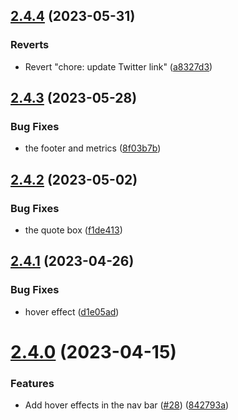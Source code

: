 ## [2.4.4](https://github.com/Pradumnasaraf/Pradumnasaraf.github.io/compare/v2.4.3...v2.4.4) (2023-05-31)


### Reverts

* Revert "chore: update Twitter link" ([a8327d3](https://github.com/Pradumnasaraf/Pradumnasaraf.github.io/commit/a8327d3a39a4cba2cff0ff17ded3246fa7b54828))



## [2.4.3](https://github.com/Pradumnasaraf/Pradumnasaraf.github.io/compare/v2.4.2...v2.4.3) (2023-05-28)


### Bug Fixes

* the footer and metrics ([8f03b7b](https://github.com/Pradumnasaraf/Pradumnasaraf.github.io/commit/8f03b7bf540537a2e68bfedc206892e3202d3096))



## [2.4.2](https://github.com/Pradumnasaraf/Pradumnasaraf.github.io/compare/v2.4.1...v2.4.2) (2023-05-02)


### Bug Fixes

* the quote box ([f1de413](https://github.com/Pradumnasaraf/Pradumnasaraf.github.io/commit/f1de41301c6bae2f0100f489e6376532ed6740c7))



## [2.4.1](https://github.com/Pradumnasaraf/Pradumnasaraf.github.io/compare/v2.4.0...v2.4.1) (2023-04-26)


### Bug Fixes

* hover effect ([d1e05ad](https://github.com/Pradumnasaraf/Pradumnasaraf.github.io/commit/d1e05ad46de4437ffd546202f354b53b33ad8f45))



# [2.4.0](https://github.com/Pradumnasaraf/Pradumnasaraf.github.io/compare/v2.3.0...v2.4.0) (2023-04-15)


### Features

* Add hover effects in the nav bar ([#28](https://github.com/Pradumnasaraf/Pradumnasaraf.github.io/issues/28)) ([842793a](https://github.com/Pradumnasaraf/Pradumnasaraf.github.io/commit/842793afcf2f5a60b989e793670745f2e80f87bd))



